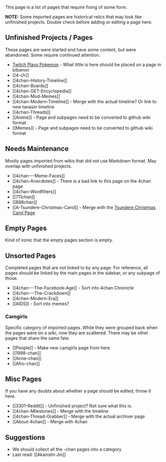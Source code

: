 This page is a list of pages that require fixing of some form.

**NOTE:** Some imported pages are historical relics that may look like unfinished projects. Double check before adding or editing a page here.

## Unfinished Projects / Pages
These pages are were started and have some content, but were abandoned. Some require continued attention.
* [Twitch Plays Pokemon](https://github.com/bibanon/Twitch-Plays/wiki) - What little is here should be placed on a page in bibanon
* [[4-ch]]
* [[4chan-History-Timeline]]
* [[4chan-Boards]]
* [[4chan-GET-Encyclopedia]]
* [[4chan-Mod-Memes]]
* [[4chan-Modern-Timeline]] - Merge with the actual timeline? Or link to new tanasin timeline
* [[4chan-Threads]]
* [[Anime]] - Page and subpages need to be converted to github wiki format
* [[Memes]] - Page and subpages need to be converted to github wiki format

## Needs Maintenance
Mostly pages imported from wikis that did not use Markdown format. May overlap with unfinished projects.
* [[4chan---Meme-Faces]]
* [[4chan-Anecdotes]] - There is a bad link to this page on the 4chan page
* [[4chan-Wordfilters]]
* [[711chan]]
* [[888chan]]
* [[A-Tsundere-Christmas-Carol]] - Merge with the [Tsundere Christmas Carol Page](https://github.com/bibanon/a-tsundere-christmas-carol/wiki)

## Empty Pages
Kind of ironic that the empty pages section is empty.

## Unsorted Pages
Completed pages that are not linked to by any page. For reference, all pages should be linked by the main pages in the sidebar, or any subpage of those.
* [[4chan---The-Facebook-Age]] - Sort into 4chan Chronicle
* [[4chan---The-Crackdown]]
* [[4chan-Modern-Era]]
* [[AIDS]] - Sort into memes?

### Camgirls
Specific category of imported pages. While they were grouped back when the pages were on a wiki, now they are scattered. There may be other pages that share the same fate.
* [[People]] - Make new camgirls page from here
* [[1998-chan]]
* [[Acne-chan]]
* [[Afro-chan]]

## Misc Pages
If you have any doubts about whether a page should be edited, throw it here.
* [[3301-Reddit]] - Unfinished project? Not sure what this is.
* [[4chan-Milestones]] - Merge with the timeline
* [[4chan-Thread-Grabber]] - Merge with the actual archiver page
* [[About-4chan]] - Merge with 4chan

## Suggestions
- We should collect all the -chan pages into a category
- Last read: [[Akanishi-Jin]]